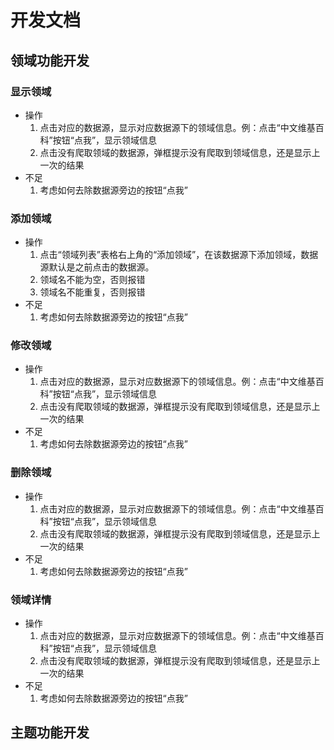 # 开发文档

## 领域功能开发
### 显示领域
* 操作
    1. 点击对应的数据源，显示对应数据源下的领域信息。例：点击“中文维基百科”按钮“点我”，显示领域信息
    2. 点击没有爬取领域的数据源，弹框提示没有爬取到领域信息，还是显示上一次的结果
* 不足
    1. 考虑如何去除数据源旁边的按钮“点我”
### 添加领域
* 操作
    1. 点击“领域列表”表格右上角的“添加领域”，在该数据源下添加领域，数据源默认是之前点击的数据源。
    2. 领域名不能为空，否则报错
    3. 领域名不能重复，否则报错
* 不足
    1. 考虑如何去除数据源旁边的按钮“点我”
### 修改领域
* 操作
    1. 点击对应的数据源，显示对应数据源下的领域信息。例：点击“中文维基百科”按钮“点我”，显示领域信息
    2. 点击没有爬取领域的数据源，弹框提示没有爬取到领域信息，还是显示上一次的结果
* 不足
    1. 考虑如何去除数据源旁边的按钮“点我”
### 删除领域
* 操作
    1. 点击对应的数据源，显示对应数据源下的领域信息。例：点击“中文维基百科”按钮“点我”，显示领域信息
    2. 点击没有爬取领域的数据源，弹框提示没有爬取到领域信息，还是显示上一次的结果
* 不足
    1. 考虑如何去除数据源旁边的按钮“点我”
### 领域详情
* 操作
    1. 点击对应的数据源，显示对应数据源下的领域信息。例：点击“中文维基百科”按钮“点我”，显示领域信息
    2. 点击没有爬取领域的数据源，弹框提示没有爬取到领域信息，还是显示上一次的结果
* 不足
    1. 考虑如何去除数据源旁边的按钮“点我”

## 主题功能开发
